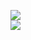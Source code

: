 [![](https://img.shields.io/badge/Made%20With-Github%20Spray-lightgrey.svg?style=for-the-badge&logo=github)](https://github.com/Annihil/github-spray#5713)  
[![](https://i.imgur.com/2DrTn0Z.gif)](https://github.com/Annihil/github-spray)